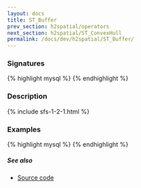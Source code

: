 ```yaml
---
layout: docs
title: ST_Buffer
prev_section: h2spatial/operators
next_section: h2spatial/ST_ConvexHull
permalink: /docs/dev/h2spatial/ST_Buffer/
---
```


### Signatures

{% highlight mysql %}
{% endhighlight %}

### Description



{% include sfs-1-2-1.html %}

### Examples

{% highlight mysql %}
{% endhighlight %}

##### See also

* [Source code](https://github.com/irstv/H2GIS/blob/master/h2spatial/src/main/java/org/h2gis/h2spatial/internal/function/spatial/operators/ST_Buffer.java)
